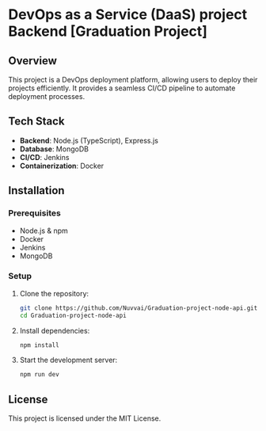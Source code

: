 # DevOps as a Service (DaaS) project Backend [Graduation Project]

## Overview
This project is a DevOps deployment platform, allowing users to deploy their projects efficiently. It provides a seamless CI/CD pipeline to automate deployment processes.

## Tech Stack
- **Backend**: Node.js (TypeScript), Express.js
- **Database**: MongoDB
- **CI/CD**: Jenkins
- **Containerization**: Docker


## Installation
### Prerequisites
- Node.js & npm
- Docker
- Jenkins
- MongoDB

### Setup
1. Clone the repository:
   ```bash
   git clone https://github.com/Nuvvai/Graduation-project-node-api.git
   cd Graduation-project-node-api
   ```
2. Install dependencies:
   ```bash
   npm install
   ```
4. Start the development server:
   ```bash
   npm run dev
   ```

## License
This project is licensed under the MIT License.

